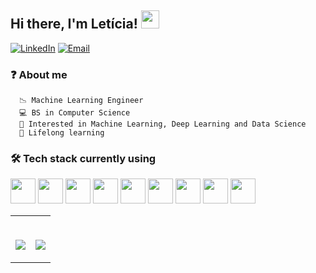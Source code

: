 <h2>Hi there, I'm Letícia! <img src="https://github.com/piyushP7pravin/piyushP7pravin/blob/master/Hi.gif" width="29px"></h2>
<p>
  <a href="https://www.linkedin.com/in/leticia-balbi/"><img alt="LinkedIn" src="https://img.shields.io/badge/LinkedIn-Leticia%20Balbi-blue?style=flat-square&logo=linkedin"></a>
  <a href="mailto:leticia.balbi@icomp.com.ufam.edu.br">
    <img alt="Email" src="https://img.shields.io/badge/Email-leticia.balbi@icomp.com.ufam.edu.br-blue?style=flat-square&logo=gmail"></a>
</p>

### ❓ About me
      📉 Machine Learning Engineer
      💻 BS in Computer Science
      🔮 Interested in Machine Learning, Deep Learning and Data Science 
      🌱 Lifelong learning
      
### 🛠 Tech stack currently using
<code><a href="https://www.python.org/" target="_blank"><img height="40" src="https://www.vectorlogo.zone/logos/python/python-horizontal.svg"></a></code>
<code><a href="https://jupyter.org/" target="_blank"><img height="40" src="https://www.vectorlogo.zone/logos/jupyter/jupyter-ar21.svg"></a></code>
<code><a href="https://www.tensorflow.org/" target="_blank"><img height="40" src="https://upload.wikimedia.org/wikipedia/commons/thumb/1/11/TensorFlowLogo.svg/1229px-TensorFlowLogo.svg.png"></a></code>
<code><a href="https://keras.io/" target="_blank"><img height="40" src="https://keras.io/img/logo-k-keras-wb.png"></a></code>
<code><a href="https://scikit-learn.org/" target="_blank"><img height="40" src="https://upload.wikimedia.org/wikipedia/commons/thumb/0/05/Scikit_learn_logo_small.svg/320px-Scikit_learn_logo_small.svg.png"></a></code>
<code><a href="https://pandas.pydata.org/" target="_blank"><img height="40" src="https://upload.wikimedia.org/wikipedia/commons/thumb/e/ed/Pandas_logo.svg/1280px-Pandas_logo.svg.png"></a></code>
<code><a href="https://matplotlib.org/" target="_blank"><img height="40" src="https://matplotlib.org/stable/_static/logo2_compressed.svg"></a></code>
<code><a href="https://seaborn.pydata.org/" target="_blank"><img height="40" src="https://seaborn.pydata.org/_static/logo-wide-lightbg.svg"></a></code>
<code><a href="https://www.java.com/pt-BR/download/help/index.html" target="_blank"><img height="40" src="https://www.vectorlogo.zone/logos/java/java-horizontal.svg"></a></code>

<table width="100%">
  <tr>
  <td width = "50%">
    <br>
    <p align = "center">
      <img align="center" src="https://github-readme-stats.vercel.app/api?username=leticiabalbi&count_private=true"/>
    </p>
  </td>
  <td width = "50%">
    <br>
    <p align = "center">
      <img align="center" src="https://github-readme-stats.vercel.app/api/top-langs/?username=leticiabalbi&count_private=true&layout=compact"/>
    </p>
  </td>

  </table>




  
  

